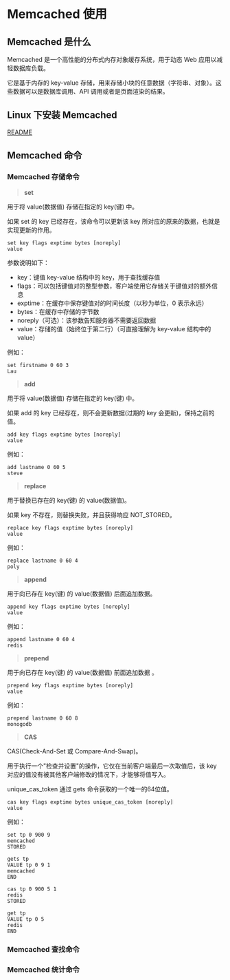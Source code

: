 # Memcached 使用

## Memcached 是什么

Memcached 是一个高性能的分布式内存对象缓存系统，用于动态 Web 应用以减轻数据库负载。

它是基于内存的 key-value 存储，用来存储小块的任意数据（字符串、对象）。这些数据可以是数据库调用、API 调用或者是页面渲染的结果。

## Linux 下安装 Memcached

[README](https://github.com/steveLauwh/Database/blob/master/Memcached/Linux%20%E4%B8%8B%20Memcached%20%E5%AE%89%E8%A3%85.md)

## Memcached 命令

### Memcached 存储命令

> **set**

用于将 value(数据值) 存储在指定的 key(键) 中。

如果 set 的 key 已经存在，该命令可以更新该 key 所对应的原来的数据，也就是实现更新的作用。

```shell
set key flags exptime bytes [noreply] 
value 
```
参数说明如下：

* key：键值 key-value 结构中的 key，用于查找缓存值
* flags：可以包括键值对的整型参数，客户端使用它存储关于键值对的额外信息 
* exptime：在缓存中保存键值对的时间长度（以秒为单位，0 表示永远）
* bytes：在缓存中存储的字节数
* noreply（可选）：该参数告知服务器不需要返回数据
* value：存储的值（始终位于第二行）（可直接理解为 key-value 结构中的 value）

例如：

```shell
set firstname 0 60 3
Lau
```
> **add**

用于将 value(数据值) 存储在指定的 key(键) 中。

如果 add 的 key 已经存在，则不会更新数据(过期的 key 会更新)，保持之前的值。

```shell
add key flags exptime bytes [noreply]
value
```

例如：

```shell
add lastname 0 60 5
steve
```
> **replace**

用于替换已存在的 key(键) 的 value(数据值)。

如果 key 不存在，则替换失败，并且获得响应 NOT_STORED。

```shell
replace key flags exptime bytes [noreply]
value
```

例如：

```shell
replace lastname 0 60 4
poly
```

> **append**

用于向已存在 key(键) 的 value(数据值) 后面追加数据。

```shell
append key flags exptime bytes [noreply]
value
```

例如：

```shell
append lastname 0 60 4
redis
```

> **prepend**

用于向已存在 key(键) 的 value(数据值) 前面追加数据 。

```shell
prepend key flags exptime bytes [noreply]
value
```

例如：

```shell
prepend lastname 0 60 8
monogodb
```

> **CAS**

CAS(Check-And-Set 或 Compare-And-Swap)。

用于执行一个"检查并设置"的操作，它仅在当前客户端最后一次取值后，该 key 对应的值没有被其他客户端修改的情况下，才能够将值写入。

unique_cas_token 通过 gets 命令获取的一个唯一的64位值。

```shell
cas key flags exptime bytes unique_cas_token [noreply]
value
```

例如：

```shell
set tp 0 900 9
memcached
STORED

gets tp
VALUE tp 0 9 1
memcached
END

cas tp 0 900 5 1
redis
STORED

get tp
VALUE tp 0 5
redis
END
```

### Memcached 查找命令

### Memcached 统计命令



